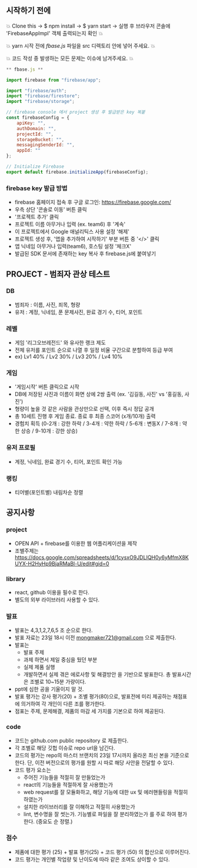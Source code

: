 ## 시작하기 전에

:boom: Clone this -> $ npm install -> $ yarn start -> 실행 후 브라우저 콘솔에 'FirebaseAppImpl' 객체 출력되는지 확인 :boom:

:boom: yarn 시작 전에 _fbase.js_ 파일을 src 디렉토리 안에 넣어 주세요. :boom:

:boom: 코드 작성 중 발생하는 모든 문제는 이슈에 남겨주세요. :boom:

```javascript
** fbase.js **

import firebase from "firebase/app";

import "firebase/auth";
import "firebase/firestore";
import "firebase/storage";

// firebase console 에서 project 생성 후 발급받은 key 복붙
const firebaseConfig = {
    apiKey: "",
    authDomain: "",
    projectId: "",
    storageBucket: "",
    messagingSenderId: "",
    appId: ""
};

// Initialize Firebase
export default firebase.initializeApp(firebaseConfig);
```

### firebase key 발급 방법

- firebase 홈페이지 접속 후 구글 로그인: https://firebase.google.com/
- 우측 상단 '콘솔로 이동' 버튼 클릭
- '프로젝트 추가' 클릭
- 프로젝트 이름 아무거나 입력 (ex. team6) 후 '계속'
- 이 프로젝트에서 Google 애널리틱스 사용 설정 '해제'
- 프로젝트 생성 후, '앱을 추가하여 시작하기' 부분 버튼 중 '</>' 클릭
- 앱 닉네임 아무거나 입력(team6), 호스팅 설정 '체크X'
- 발급된 SDK 문서에 존재하는 key 복사 후 firebase.js에 붙여넣기


## PROJECT - 범죄자 관상 테스트
### DB
- 범죄자 : 이름, 사진, 죄목, 형량
- 유저 : 계정, 닉네임, 푼 문제사진, 완료 경기 수, 티어, 포인트

### 레벨
- 게임 '리그오브레전드' 와 유사한 랭크 제도
- 전체 유저를 포인트 순으로 나열 후 일정 비율 구간으로 분할하여 등급 부여
- ex) Lv1 40% / Lv2 30% / Lv3 20% / Lv4 10%

### 게임
- '게임시작' 버튼 클릭으로 시작
- DB에 저장된 사진과 이름이 화면 상에 2쌍 출력 (ex. '김길동, 사진' vs '홍길동, 사진')
- 형량이 높을 것 같은 사람을 관상만으로 선택, 이후 즉시 정답 공개
- 총 10세트 진행 후 게임 종료. 종료 후 최종 스코어 (x개/10개) 출력
- 경험치 획득 (0-2개 : 강한 하락 / 3-4개 : 약한 하락 / 5-6개 : 변동X / 7-8개 : 약한 상승 / 9-10개 : 강한 상승)

### 유저 프로필
- 계정, 닉네임, 완료 경기 수, 티어, 포인트 확인 가능

### 랭킹
- 티어별(포인트별) 내림차순 정렬


## 공지사항
### project

- OPEN API + firebase를 이용한 웹 어플리케이션을 제작
- 조별주제는 https://docs.google.com/spreadsheets/d/1cysxO9JDLIQH0y6yMfmX8KUYX-H2HyHp9BjaRMaBl-U/edit#gid=0 


### library

- react, github 이용을 필수로 한다.
- 별도의 외부 라이브러리 사용할 수 있다.


### 발표

- 발표는 4,3,1,2,7,6,5 조 순으로 한다.
- 발표 자료는 23일 18시 이전 mongmaker721@gmail.com 으로 제출한다.
- 발표는 
  - 발표 주제
  - 과제 하면서 제일 중심을 뒀던 부분
  - 실제 제품 실행
  - 개발하면서 실제 겪은 에로사항 및 해결방안
을 기반으로 발표한다. 총 발표시간은 조별로 10~15분 가량이다.
- ppt에 심한 공을 기울이지 말 것.
- 발표 평가는 강사 평가(20) + 조별 평가(80)으로, 발표전에 미리 제공하는 채점표에 의거하여 각 개인이 다른 조를 평가한다.
- 점표는 주제, 문제해결, 제품의 마감 세 가지를 기본으로 하여 제공된다.

### code

- 코드는 github.com public repository 로 제출한다.
- 각 조별로 해당 깃헙 이슈로 repo url을 남긴다.
- 코드의 평가는 repo의 마스터 브랜치의 23일 17시까지 올라온 최신 본을 기준으로 한다. 단, 이전 버전으로의 평가를 원할 시 따로 해당 사안을 전달할 수 있다.
- 코드 평가 요소는
  - 주어진 기능들을 적절히 잘 만들었는가
  - react의 기능들을 적절하게 잘 사용했는가
  - web request를 잘 모듈화하고, 해당 기능에 대한 ux 및 에러핸들링을 적절히 하였는가
  - 설치한 라이브러리를 잘 이해하고 적절히 사용했는가
  - lint, 변수명을 잘 썻는가. 기능별로 파일을 잘 분리하였는가
를 주로 하여 평가한다. (중요도 순 정렬.)


### 점수

- 제품에 대한 평가 (25) + 발표 평가(25) + 코드 평가 (50) 의 합산으로 이루어진다.
- 코드 평가는 개인별 작업량 및 난이도에 따라 같은 조여도 상이할 수 있다.
